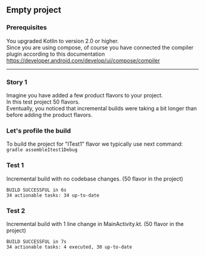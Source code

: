 ## Empty project

### Prerequisites
You upgraded Kotlin to version 2.0 or higher.\
Since you are using compose, of course you have connected the compiler plugin according to this documentation
https://developer.android.com/develop/ui/compose/compiler

---

### Story 1
Imagine you have added a few product flavors to your project.\
In this test project 50 flavors.\
Eventually, you noticed that incremental builds were taking a bit longer than before adding the product flavors.

### Let's profile the build
To build the project for "ITest1" flavor we typically use next command:\
`gradle assembleItest1Debug`

### Test 1
Incremental build with no codebase changes. (50 flavor in the project)
```text
BUILD SUCCESSFUL in 6s
34 actionable tasks: 34 up-to-date
```

### Test 2
Incremental build with 1 line change in MainActivity.kt. (50 flavor in the project)
```text
BUILD SUCCESSFUL in 7s
34 actionable tasks: 4 executed, 30 up-to-date
```